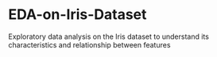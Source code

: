 # EDA-on-Iris-Dataset
Exploratory data analysis on the Iris dataset to understand its characteristics and relationship between features
